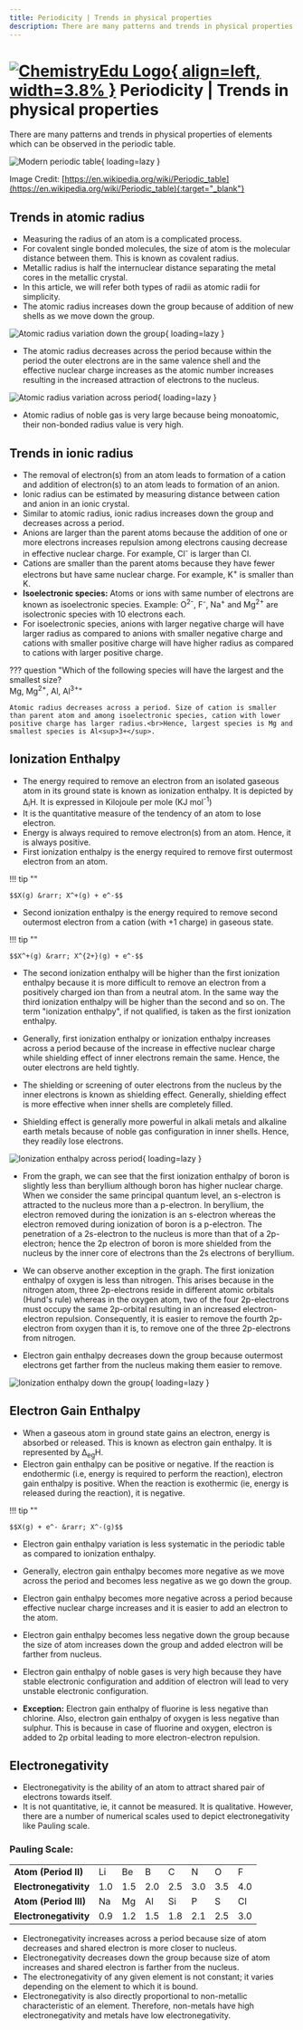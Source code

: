 ```yaml
---
title: Periodicity | Trends in physical properties
description: There are many patterns and trends in physical properties which can be observed in the periodic table.
---
```


# [![ChemistryEdu Logo](../../images/favicon.svg){ align=left, width=3.8% }](../../index.md)  Periodicity | Trends in physical properties

There are many patterns and trends in physical properties of elements which can be observed in the periodic table.

![Modern periodic table](images/modern_periodic_table.png){ loading=lazy }

Image Credit: [https://en.wikipedia.org/wiki/Periodic_table](https://en.wikipedia.org/wiki/Periodic_table){:target="_blank"}

## Trends in atomic radius

* Measuring the radius of an atom is a complicated process.
* For covalent single bonded molecules, the size of atom is the molecular distance between them. This is known as covalent radius.
* Metallic radius is half the internuclear distance separating the metal cores in the metallic crystal.
* In this article, we will refer both types of radii as atomic radii for simplicity.
* The atomic radius increases down the group because of addition of new shells as we move down the group.

![Atomic radius variation down the group](images/atomic_radius2.png){ loading=lazy }

* The atomic radius decreases across the period because within the period the outer electrons are in the same valence shell and the effective nuclear charge increases as the atomic number increases resulting in the increased attraction of electrons to the nucleus.

![Atomic radius variation across period](images/atomic_radius1.png){ loading=lazy }

* Atomic radius of noble gas is very large because being monoatomic, their non-bonded radius value is very high.

## Trends in ionic radius

* The removal of electron(s) from an atom leads to formation of a cation and addition of electron(s) to an atom leads to formation of an anion.
* Ionic radius can be estimated by measuring distance between cation and anion in an ionic crystal.
* Similar to atomic radius, ionic radius increases down the group and decreases across a period.
* Anions are larger than the parent atoms because the addition of one or more electrons increases repulsion among electrons causing decrease in effective nuclear charge. For example, Cl<sup>-</sup> is larger than Cl.
* Cations are smaller than the parent atoms because they have fewer electrons but have same nuclear charge. For example, K<sup>+</sup> is smaller than K.
* **Isoelectronic species:** Atoms or ions with same number of electrons are known as isoelectronic species. Example: O<sup>2-</sup>, F<sup>-</sup>, Na<sup>+</sup> and Mg<sup>2+</sup> are isolectronic species with 10 electrons each.
* For isoelectronic species, anions with larger negative charge will have larger radius as compared to anions with smaller negative charge and cations with smaller positive charge will have higher radius as compared to cations with larger positive charge.

??? question "Which of the following species will have the largest and the smallest size?<br> Mg, Mg<sup>2+</sup>, Al, Al<sup>3+</sup>"

    Atomic radius decreases across a period. Size of cation is smaller than parent atom and among isoelectronic species, cation with lower positive charge has larger radius.<br>Hence, largest species is Mg and smallest species is Al<sup>3+</sup>.

## Ionization Enthalpy

* The energy required to remove an electron from an isolated gaseous atom in its ground state is known as ionization enthalpy. It is depicted by &Delta;<sub>i</sub>H. It is expressed in Kilojoule per mole (KJ mol<sup>-1</sup>)
* It is the quantitative measure of the tendency of an atom to lose electron.
* Energy is always required to remove electron(s) from an atom. Hence, it is always positive.
* First ionization enthalpy is the energy required to remove first outermost electron from an atom.

!!! tip ""

    $$X(g) &rarr; X^+(g) + e^-$$

* Second ionization enthalpy is the energy required to remove second outermost electron from a cation (with +1 charge) in gaseous state.

!!! tip ""

    $$X^+(g) &rarr; X^{2+}(g) + e^-$$

* The second ionization enthalpy will be higher than the first ionization enthalpy because it is more difficult to remove an electron from a positively charged ion than from a neutral atom. In the same way the third ionization enthalpy will be higher than the second and so on. The term "ionization enthalpy", if not qualified, is taken as the first ionization enthalpy.

* Generally, first ionization enthalpy or ionization enthalpy increases across a period because of the increase in effective nuclear charge while shielding effect of inner electrons remain the same. Hence, the outer electrons are held tightly.

* The shielding or screening of outer electrons from the nucleus by the inner electrons is known as shielding effect. Generally, shielding effect is more effective when inner shells are completely filled.

* Shielding effect is generally more powerful in alkali metals and alkaline earth metals because of noble gas configuration in inner shells. Hence, they readily lose electrons.

![Ionization enthalpy across period](images/ionization_enthalpy1.png){ loading=lazy }

* From the graph, we can see that the first ionization enthalpy of boron is slightly less than beryllium although boron has higher nuclear charge. When we consider the same principal quantum level, an s-electron is attracted to the nucleus
  more than a p-electron. In beryllium, the electron removed during the ionization is an s-electron whereas the electron removed during ionization of boron is a p-electron. The penetration of a 2s-electron to the nucleus is
  more than that of a 2p-electron; hence the 2p electron of boron is more shielded from the nucleus by the inner core of electrons than the 2s electrons of beryllium.

* We can observe another exception in the graph. The first ionization enthalpy of oxygen is less than nitrogen. This arises because in the nitrogen atom, three 2p-electrons reside in different atomic orbitals (Hund's rule) whereas
  in the oxygen atom, two of the four 2p-electrons must occupy the same 2p-orbital resulting in an increased electron-electron repulsion. Consequently, it is easier to remove the fourth 2p-electron from oxygen than it is, to remove
  one of the three 2p-electrons from nitrogen.

* Electron gain enthalpy decreases down the group because outermost electrons get farther from the nucleus making them easier to remove.

![Ionization enthalpy down the group](images/ionization_enthalpy2.png){ loading=lazy }

## Electron Gain Enthalpy

* When a gaseous atom in ground state gains an electron, energy is absorbed or released. This is known as electron gain enthalpy. It is represented by &Delta;<sub>eg</sub>H.
* Electron gain enthalpy can be positive or negative. If the reaction is endothermic (i.e, energy is required to perform the reaction), electron gain enthalpy is positive. When the reaction is exothermic (ie, energy is
  released during the reaction), it is negative.

!!! tip ""

    $$X(g) + e^- &rarr; X^-(g)$$

* Electron gain enthalpy variation is less systematic in the periodic table as compared to ionization enthalpy.
* Generally, electron gain enthalpy becomes more negative as we move across the period and becomes less negative as we go down the group.
* Electron gain enthalpy becomes more negative across a period because effective nuclear charge increases and it is easier to add an electron to the atom.
* Electron gain enthalpy becomes less negative down the group because the size of atom increases down the group and added electron will be farther from nucleus.
* Electron gain enthalpy of noble gases is very high because they have stable electronic configuration and addition of electron will lead to very unstable electronic configuration.

* **Exception:** Electron gain enthalpy of fluorine is less negative than chlorine. Also, electron gain enthalpy of oxygen is less negative than sulphur. This is because in case of fluorine and oxygen, electron
  is added to 2p orbital leading to more electron-electron repulsion.

## Electronegativity

* Electronegativity is the ability of an atom to attract shared pair of electrons towards itself.
* It is not quantitative, ie, it cannot be measured. It is qualitative. However, there are a number of numerical scales used to depict electronegativity like Pauling scale.

### Pauling Scale:

<table>
    <tbody>
        <tr>
            <td><strong>Atom (Period II)</strong></td>
            <td>Li</td>
            <td>Be</td>
            <td>B</td>
            <td>C</td>
            <td>N</td>
            <td>O</td>
            <td>F</td>
        </tr>
        <tr>
            <td><strong>Electronegativity</strong></td>
            <td>1.0</td>
            <td>1.5</td>
            <td>2.0</td>
            <td>2.5</td>
            <td>3.0</td>
            <td>3.5</td>
            <td>4.0</td>
        </tr>
        <tr>
            <td><strong>Atom (Period III)</strong></td>
            <td>Na</td>
            <td>Mg</td>
            <td>Al</td>
            <td>Si</td>
            <td>P</td>
            <td>S</td>
            <td>Cl</td>
        </tr>
        <tr>
            <td><strong>Electronegativity</strong></td>
            <td>0.9</td>
            <td>1.2</td>
            <td>1.5</td>
            <td>1.8</td>
            <td>2.1</td>
            <td>2.5</td>
            <td>3.0</td>
        </tr>
    </tbody>
</table>

* Electronegativity increases across a period because size of atom decreases and shared electron is more closer to nucleus.
* Electronegativity decreases down the group because size of atom increases and shared electron is farther from the nucleus.
* The electronegativity of any given element is not constant; it varies depending on the element to which it is bound.
* Electronegativity is also directly proportional to non-metallic characteristic of an element. Therefore, non-metals have high electronegativity and metals have low electronegativity.

